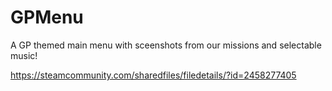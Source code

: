 # GPMenu
A GP themed main menu with sceenshots from our missions and selectable music!

https://steamcommunity.com/sharedfiles/filedetails/?id=2458277405
